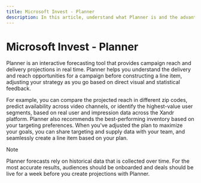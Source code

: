 ```yaml
---
title: Microsoft Invest - Planner
description: In this article, understand what Planner is and the advantages of using this tool in planning your campaign strategy.
---
```


# Microsoft Invest - Planner

Planner is an interactive forecasting tool that provides campaign reach and delivery projections in real time. Planner helps you understand the delivery and reach opportunities for a campaign before constructing a line item, adjusting your strategy as you go based on direct visual and statistical feedback.

For example, you can compare the projected reach in different zip codes, predict availability across video channels, or identify the
highest-value user segments, based on real user and impression data across the Xandr platform. Planner also recommends the best-performing inventory based on your targeting preferences. When you've adjusted the plan to maximize your goals, you can share targeting and supply data with your team, and seamlessly create a line item based on your plan.

> [!NOTE]
> Planner forecasts rely on historical data that is collected over time. For the most accurate results, audiences should be onboarded and deals should be live for a week before you create projections with Planner.
